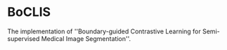 # BoCLIS

The implementation of ''Boundary-guided Contrastive Learning for Semi-supervised Medical Image Segmentation''.
